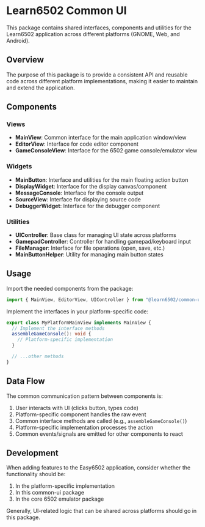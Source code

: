 # Learn6502 Common UI

This package contains shared interfaces, components and utilities for the Learn6502 application across different platforms (GNOME, Web, and Android).

## Overview

The purpose of this package is to provide a consistent API and reusable code across different platform implementations, making it easier to maintain and extend the application.

## Components

### Views

- **MainView**: Common interface for the main application window/view
- **EditorView**: Interface for code editor component
- **GameConsoleView**: Interface for the 6502 game console/emulator view

### Widgets

- **MainButton**: Interface and utilities for the main floating action button
- **DisplayWidget**: Interface for the display canvas/component
- **MessageConsole**: Interface for the console output
- **SourceView**: Interface for displaying source code
- **DebuggerWidget**: Interface for the debugger component

### Utilities

- **UIController**: Base class for managing UI state across platforms
- **GamepadController**: Controller for handling gamepad/keyboard input
- **FileManager**: Interface for file operations (open, save, etc.)
- **MainButtonHelper**: Utility for managing main button states

## Usage

Import the needed components from the package:

```typescript
import { MainView, EditorView, UIController } from "@learn6502/common-ui";
```

Implement the interfaces in your platform-specific code:

```typescript
export class MyPlatformMainView implements MainView {
  // Implement the interface methods
  assembleGameConsole(): void {
    // Platform-specific implementation
  }

  // ...other methods
}
```

## Data Flow

The common communication pattern between components is:

1. User interacts with UI (clicks button, types code)
2. Platform-specific component handles the raw event
3. Common interface methods are called (e.g., `assembleGameConsole()`)
4. Platform-specific implementation processes the action
5. Common events/signals are emitted for other components to react

## Development

When adding features to the Easy6502 application, consider whether the functionality should be:

1. In the platform-specific implementation
2. In this common-ui package
3. In the core 6502 emulator package

Generally, UI-related logic that can be shared across platforms should go in this package.
